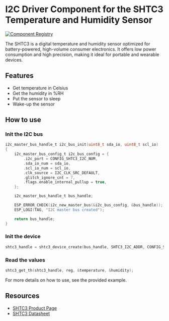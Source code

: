 # I2C Driver Component for the SHTC3 Temperature and Humidity Sensor

[![Component Registry](https://components.espressif.com/components/pedrominatel/sht2x/badge.svg)](https://components.espressif.com/components/pedrominatel/sht2x)

The SHTC3 is a digital temperature and humidity sensor optimized for battery-powered, high-volume consumer electronics. It offers low power consumption and high precision, making it ideal for portable and wearable devices.

## Features

- Get temperature in Celsius
- Get the humidity in %RH
- Put the sensor to sleep
- Wake-up the sensor

## How to use

### Init the I2C bus

```c
i2c_master_bus_handle_t i2c_bus_init(uint8_t sda_io, uint8_t scl_io)
{
    i2c_master_bus_config_t i2c_bus_config = {
        .i2c_port = CONFIG_SHTC3_I2C_NUM,
        .sda_io_num = sda_io,
        .scl_io_num = scl_io,
        .clk_source = I2C_CLK_SRC_DEFAULT,
        .glitch_ignore_cnt = 7,
        .flags.enable_internal_pullup = true,
    };

    i2c_master_bus_handle_t bus_handle;

    ESP_ERROR_CHECK(i2c_new_master_bus(&i2c_bus_config, &bus_handle));
    ESP_LOGI(TAG, "I2C master bus created");

    return bus_handle;
}
```

### Init the device

```c
shtc3_handle = shtc3_device_create(bus_handle, SHTC3_I2C_ADDR, CONFIG_SHTC3_I2C_CLK_SPEED_HZ);
```

### Read the values

```c
shtc3_get_th(shtc3_handle, reg, &temperature, &humidity);
```

For more details on how to use, see the provided example.

## Resources

- [SHTC3 Product Page](https://sensirion.com/products/catalog/SHTC3)
- [SHTC3 Datasheet](https://sensirion.com/media/documents/643F9C8E/63A5A436/Datasheet_SHTC3.pdf)